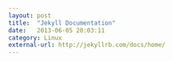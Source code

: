 ```yaml
---
layout: post
title:  "Jekyll Documentation"
date:   2013-06-05 20:03:11
category: Linux
external-url: http://jekyllrb.com/docs/home/
---
```

